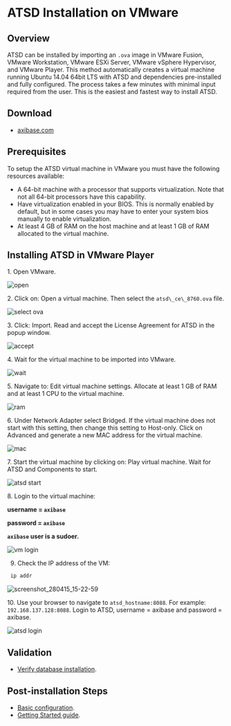 # ATSD Installation on VMware

## Overview

ATSD can be installed by importing an `.ova` image in VMware Fusion,
VMware Workstation, VMware ESXi Server, VMware vSphere Hypervisor, and
VMware Player. This method automatically creates a virtual machine
running Ubuntu 14.04 64bit LTS with ATSD and dependencies pre-installed
and fully configured. The process takes a few minutes with minimal input
required from the user. This is the easiest and fastest way to install
ATSD.

## Download

* [axibase.com](https://axibase.com/public/atsd_ce.ova)

## Prerequisites

To setup the ATSD virtual machine in VMware you must have the following
resources available:

-   A 64-bit machine with a processor that supports virtualization. Note
    that not all 64-bit processors have this capability.
-   Have virtualization enabled in your BIOS. This is normally enabled
    by default, but in some cases you may have to enter your system bios
    manually to enable virtualization.
-   At least 4 GB of RAM on the host machine and at least 1 GB of RAM
    allocated to the virtual machine.

## Installing ATSD in VMware Player

​1. Open VMware.

![](images/open.png "open")

​2. Click on: Open a virtual machine. Then select the `atsd\_ce\_8760.ova`
file.

![](images/select-ova1.png "select ova")

​3. Click: Import. Read and accept the License Agreement for ATSD in the
popup window.

![](images/accept.png "accept")

​4. Wait for the virtual machine to be imported into VMware.

![](images/wait.png "wait")

​5. Navigate to: Edit virtual machine settings. Allocate at least 1 GB
of RAM and at least 1 CPU to the virtual machine.

![](images/ram1.png "ram")

​6. Under Network Adapter select Bridged. If the virtual machine does
not start with this setting, then change this setting to Host-only.
Click on Advanced and generate a new MAC address for the virtual machine.

![](images/mac.png "mac")

​7. Start the virtual machine by clicking on: Play virtual machine. Wait
for ATSD and Components to start.

![](images/atsd-start1.png "atsd start")

​8. Login to the virtual machine:

**username = `axibase`**

**password = `axibase`**

**`axibase` user is a sudoer.**

![](images/vm-login.png "vm login")

9. Check the IP address of the VM:

```sh
 ip addr
```

![](images/screenshot_280415_15-22-59.png "screenshot_280415_15-22-59")

​10. Use your browser to navigate to `atsd_hostname:8088`. For example:
`192.168.137.128:8088`. Login to ATSD, username = axibase and password =
axibase.

![](images/atsd-login1.png "atsd login")

## Validation

* [Verify database installation](verifying-installation.md).

## Post-installation Steps

* [Basic configuration](post-installation.md).
* [Getting Started guide](../tutorials/getting-started.md).
